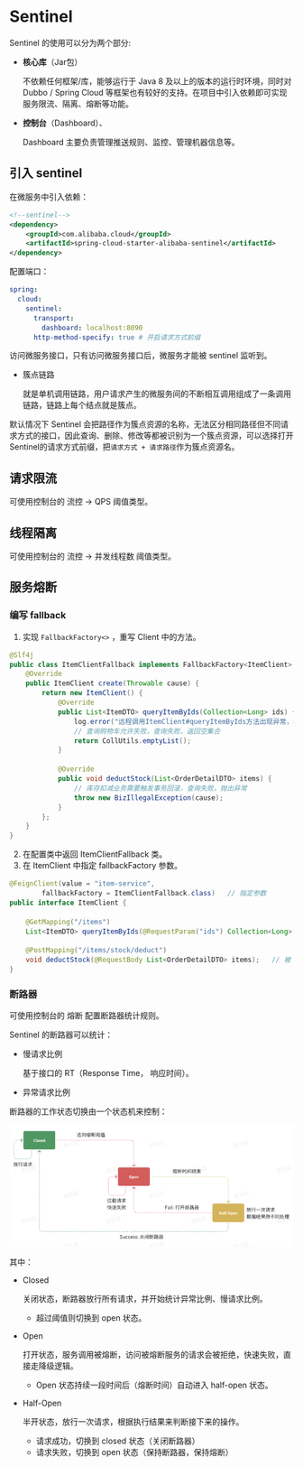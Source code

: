 # Sentinel

Sentinel 的使用可以分为两个部分:

- **核心库**（Jar包）

	不依赖任何框架/库，能够运行于 Java 8 及以上的版本的运行时环境，同时对 Dubbo / Spring Cloud 等框架也有较好的支持。在项目中引入依赖即可实现服务限流、隔离、熔断等功能。

- **控制台**（Dashboard）、

	Dashboard 主要负责管理推送规则、监控、管理机器信息等。

## 引入 sentinel

在微服务中引入依赖：

```xml
<!--sentinel-->
<dependency>
    <groupId>com.alibaba.cloud</groupId> 
    <artifactId>spring-cloud-starter-alibaba-sentinel</artifactId>
</dependency>
```

配置端口：

```yaml
spring:
  cloud: 
    sentinel:
      transport:
        dashboard: localhost:8090
      http-method-specify: true # 开启请求方式前缀
```

访问微服务接口，只有访问微服务接口后，微服务才能被 sentinel 监听到。

- 簇点链路

	就是单机调用链路，用户请求产生的微服务间的不断相互调用组成了一条调用链路，链路上每个结点就是簇点。

默认情况下 Sentinel 会把路径作为簇点资源的名称，无法区分相同路径但不同请求方式的接口，因此查询、删除、修改等都被识别为一个簇点资源，可以选择打开Sentinel的请求方式前缀，把`请求方式 + 请求路径`作为簇点资源名。

## 请求限流

可使用控制台的 流控 -> QPS 阈值类型。

## 线程隔离

可使用控制台的 流控 -> 并发线程数 阈值类型。

## 服务熔断

### 编写 fallback

1. 实现 `FallbackFactory<>` ，重写 Client 中的方法。

```java
@Slf4j
public class ItemClientFallback implements FallbackFactory<ItemClient> {
    @Override
    public ItemClient create(Throwable cause) {
        return new ItemClient() {
            @Override
            public List<ItemDTO> queryItemByIds(Collection<Long> ids) {
                log.error("远程调用ItemClient#queryItemByIds方法出现异常，参数：{}", ids, cause);
                // 查询购物车允许失败，查询失败，返回空集合
                return CollUtils.emptyList();
            }

            @Override
            public void deductStock(List<OrderDetailDTO> items) {
                // 库存扣减业务需要触发事务回滚，查询失败，抛出异常
                throw new BizIllegalException(cause);
            }
        };
    }
}
```

2. 在配置类中返回 ItemClientFallback 类。
3. 在 ItemClient 中指定 fallbackFactory 参数。

```java
@FeignClient(value = "item-service",
        fallbackFactory = ItemClientFallback.class)   // 指定参数
public interface ItemClient {

    @GetMapping("/items")
    List<ItemDTO> queryItemByIds(@RequestParam("ids") Collection<Long> ids);   // 被 fallback 重写的方法。

    @PostMapping("/items/stock/deduct")
    void deductStock(@RequestBody List<OrderDetailDTO> items);   // 被 fallback 重写的方法。
}
```

### 断路器

可使用控制台的 熔断 配置断路器统计规则。

Sentinel 的断路器可以统计：

- 慢请求比例

	基于接口的 RT（Response Time， 响应时间）。

- 异常请求比例

断路器的工作状态切换由一个状态机来控制：

![image-20240807145653051](images/Sentinel/image-20240807145653051.png)

其中：

- Closed

	关闭状态，断路器放行所有请求，并开始统计异常比例、慢请求比例。

	- 超过阈值则切换到 open 状态。

- Open

	打开状态，服务调用被熔断，访问被熔断服务的请求会被拒绝，快速失败，直接走降级逻辑。

	- Open 状态持续一段时间后（熔断时间）自动进入 half-open 状态。

- Half-Open

	半开状态，放行一次请求，根据执行结果来判断接下来的操作。

	- 请求成功，切换到 closed 状态（关闭断路器）
	- 请求失败，切换到 open 状态（保持断路器，保持熔断）